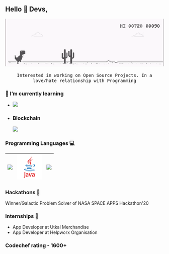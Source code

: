 ## Hello :wave: Devs, 
  
  <p align="center">
   <img src="https://github.com/amtheshubham/amtheshubham/blob/main/Play-Chrome-Dinosaur-Game.gif" width=800>
  <br><br>
  <samp>
 Interested in working on Open Source Projects. In a love/hate relationship with Programming
  </samp>
</p>

<!--
**amtheshubham/amtheshubham** is a ✨ _special_ ✨ repository because its `README.md` (this file) appears on your GitHub profile.

Here are some ideas to get you started:-->

### 🌱 I’m currently learning
<ul>
  <li><img src="Kotlin_logo_wordmark.png" width=110><br></li>
  <li><h3>Blockchain</h3><img src="blockchain.png" width=100></li>
</ul>    

### Programming Languages  :computer:
|<img src="https://raw.githubusercontent.com/coderjojo/coderjojo/master/img/cpp.png" width=60> | <img src="https://github.com/amtheshubham/amtheshubham/blob/main/f1eaa7278f64e27128e062a3de918265.png" width=80> | <img src="https://raw.githubusercontent.com/coderjojo/coderjojo/master/img/python.svg" width=60> |
|:---:|:---:|:---:|

### Hackathons  :rocket:

<p>Winner/Galactic Problem Solver of NASA SPACE APPS Hackathon'20</p>

### Internships :book:
<ul>
<li>App Developer at Utkal Merchandise</li>
<li>App Developer at Helpworx Organisation</li>
</ul>

### Codechef rating - 1600+

<!--- 🔭 I’m currently working on ...
- 🌱 I’m currently learning ...
- 👯 I’m looking to collaborate on ...
- 🤔 I’m looking for help with ...
- 💬 Ask me about ...
- 📫 How to reach me: ...
- 😄 Pronouns: ...
- ⚡ Fun fact: ...-->

